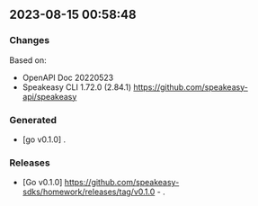 

## 2023-08-15 00:58:48
### Changes
Based on:
- OpenAPI Doc 20220523 
- Speakeasy CLI 1.72.0 (2.84.1) https://github.com/speakeasy-api/speakeasy
### Generated
- [go v0.1.0] .
### Releases
- [Go v0.1.0] https://github.com/speakeasy-sdks/homework/releases/tag/v0.1.0 - .